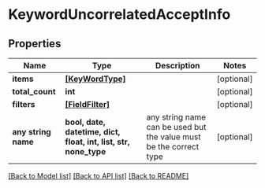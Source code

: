 # KeywordUncorrelatedAcceptInfo


## Properties
Name | Type | Description | Notes
------------ | ------------- | ------------- | -------------
**items** | [**[KeyWordType]**](KeyWordType.md) |  | [optional] 
**total_count** | **int** |  | [optional] 
**filters** | [**[FieldFilter]**](FieldFilter.md) |  | [optional] 
**any string name** | **bool, date, datetime, dict, float, int, list, str, none_type** | any string name can be used but the value must be the correct type | [optional]

[[Back to Model list]](../README.md#documentation-for-models) [[Back to API list]](../README.md#documentation-for-api-endpoints) [[Back to README]](../README.md)


